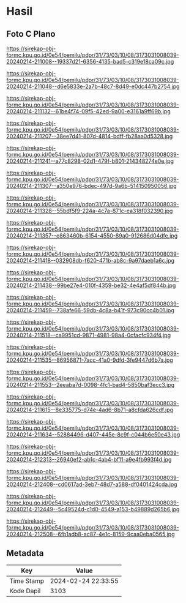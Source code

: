 # Hasil

## Foto C Plano

https://sirekap-obj-formc.kpu.go.id/0e54/pemilu/pdpr/31/73/03/10/08/3173031008039-20240214-211008--19337d21-6356-4135-bad5-c319e18ca09c.jpg

https://sirekap-obj-formc.kpu.go.id/0e54/pemilu/pdpr/31/73/03/10/08/3173031008039-20240214-211048--d6e5833e-2a7b-48c7-8d49-e0dc447b2754.jpg

https://sirekap-obj-formc.kpu.go.id/0e54/pemilu/pdpr/31/73/03/10/08/3173031008039-20240214-211132--61be4f74-09f5-42ed-9a00-e3161a9ff69b.jpg

https://sirekap-obj-formc.kpu.go.id/0e54/pemilu/pdpr/31/73/03/10/08/3173031008039-20240214-211207--38ee7d41-807d-4814-bdff-fb28aa0d5328.jpg

https://sirekap-obj-formc.kpu.go.id/0e54/pemilu/pdpr/31/73/03/10/08/3173031008039-20240214-211241--a77c8298-02d1-479f-b801-214348274e0e.jpg

https://sirekap-obj-formc.kpu.go.id/0e54/pemilu/pdpr/31/73/03/10/08/3173031008039-20240214-211307--a350e976-bdec-497d-9a6b-514150950056.jpg

https://sirekap-obj-formc.kpu.go.id/0e54/pemilu/pdpr/31/73/03/10/08/3173031008039-20240214-211328--55bdf5f9-224a-4c7a-871c-ea318f032390.jpg

https://sirekap-obj-formc.kpu.go.id/0e54/pemilu/pdpr/31/73/03/10/08/3173031008039-20240214-211357--e863460b-6154-4550-89a0-912686d04dfe.jpg

https://sirekap-obj-formc.kpu.go.id/0e54/pemilu/pdpr/31/73/03/10/08/3173031008039-20240214-211418--032908db-f620-471b-ab8c-9a97daeb1a6c.jpg

https://sirekap-obj-formc.kpu.go.id/0e54/pemilu/pdpr/31/73/03/10/08/3173031008039-20240214-211438--99be27e4-010f-4359-be32-4e4af5df844b.jpg

https://sirekap-obj-formc.kpu.go.id/0e54/pemilu/pdpr/31/73/03/10/08/3173031008039-20240214-211459--738afe66-59db-4c8a-b41f-973c90cc4b01.jpg

https://sirekap-obj-formc.kpu.go.id/0e54/pemilu/pdpr/31/73/03/10/08/3173031008039-20240214-211518--ca9951cd-9871-4981-98a4-0cfacfc934f4.jpg

https://sirekap-obj-formc.kpu.go.id/0e54/pemilu/pdpr/31/73/03/10/08/3173031008039-20240214-211535--86956871-7acc-41a0-9dfd-3fe9447d6b7a.jpg

https://sirekap-obj-formc.kpu.go.id/0e54/pemilu/pdpr/31/73/03/10/08/3173031008039-20240214-211553--2eeaba7d-0098-4fc1-bad4-5850baf3ecc3.jpg

https://sirekap-obj-formc.kpu.go.id/0e54/pemilu/pdpr/31/73/03/10/08/3173031008039-20240214-211615--8e335775-d74e-4ad6-8b71-a8cfda626cdf.jpg

https://sirekap-obj-formc.kpu.go.id/0e54/pemilu/pdpr/31/73/03/10/08/3173031008039-20240214-211634--52884496-d407-445e-8c9f-c044b6e50e43.jpg

https://sirekap-obj-formc.kpu.go.id/0e54/pemilu/pdpr/31/73/03/10/08/3173031008039-20240214-212313--26940ef2-ab1c-4ab4-bf11-a9e4fb993f4d.jpg

https://sirekap-obj-formc.kpu.go.id/0e54/pemilu/pdpr/31/73/03/10/08/3173031008039-20240214-212408--cd0617ad-3eb7-48d7-a588-df0401424cda.jpg

https://sirekap-obj-formc.kpu.go.id/0e54/pemilu/pdpr/31/73/03/10/08/3173031008039-20240214-212449--5c49524d-c1d0-4549-a153-b49889d265b6.jpg

https://sirekap-obj-formc.kpu.go.id/0e54/pemilu/pdpr/31/73/03/10/08/3173031008039-20240214-212508--6fb1adb8-ac87-4e1c-8159-9caa0eba0565.jpg


## Metadata

| Key        | Value               |
| ---------- | ------------------- |
| Time Stamp | 2024-02-24 22:33:55 |
| Kode Dapil | 3103                |



